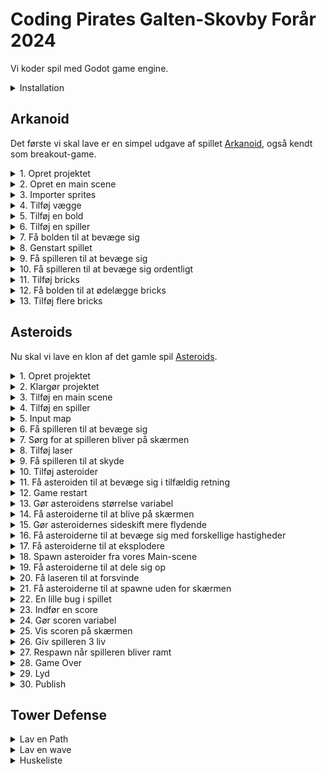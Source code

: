 # Coding Pirates Galten-Skovby Forår 2024

Vi koder spil med Godot game engine.

<details>
    <summary>Installation</summary>

1. Gå til [godot download](https://godotengine.org/download) og vælg `Godot Engine - .NET`

> :warning: **Vigtigt:** Det skal være .NET versionen, da vi skal bruge C#.

2. Gå til [.NET 8 download](https://dotnet.microsoft.com/en-us/download/dotnet/8.0) og vælg vælg den rigtige download under `sdk`. Underviserne hjælper jer med at finde den rigtige.

</details>

## Arkanoid

Det første vi skal lave er en simpel udgave af spillet [Arkanoid](https://en.wikipedia.org/wiki/Arkanoid), også kendt som breakout-game.

<details>
    <summary>1. Opret projektet</summary>

1. Åben Godot og vælg `+ New`. 
2. I `Project Name` skriver du `Arkanoid`.
3. Klik på `Browse` og vælg en mappe, hvor du vil gemme alle de spil vi skal lave og klik så `Select Current Folder`.
4. Klik på `Create Folder` og klik så på `Create & Edit`.
5. Klik på `Editor -> Editor Settings` i toppen af skærmen. Scroll ned i bunden af venstre side og klik på `Dotnet -> Editor` og under `External Editor` vælger du den editor du vil bruge til at skrive kode.
</details>

<details>
    <summary>2. Opret en main scene</summary>

Alt i Godot foregår i scener. En scene er en samling af objekter, som kan være alt fra en baggrund til en spiller. Vi skal bruge en scene, som vi kan bruge som vores hovedscene. Det er herfra vi starter spillet.

Skift først til `2D` mode i toppen af skærmen. Følg derefter disse trin:

1. Klik på `:heavy_plus_sign: Other Node` i venstre side.
2. Vælg den øverste mulighed, som bare hedder `Node` og klik Create.
3. Dobbeltklik på `Node` i venstre side og skriv `Main` i stedet.
4. Klik på `Project -> Project Settings` i toppen af skærmen og vælg `Window`.
5. Sæt `Viewport Width` til `2000` og `Viewport Height` til `1000` og klik `Close`.
6. Gem projektet ved at trykke `Ctrl + S` eller `Command + S`. Klik `Save` for at gemme vores `main.tscn`scene.

</details>

<details>
    <summary>3. Importer sprites</summary>

Vi skal bruge noget simpelt grafik til vores spil.

1. Åben mappen [sprites](Arkanoid/sprites) og download de fire `*.png`-filer derfra.
2. I Godot nederst til venstre højreklik på `res://` og vælg `New Folder`. Skriv `sprites` og tryk `Enter`.
3. Træk de downloaded filer ind i `sprites`-mappen i Godot.

</details>

<details>
    <summary>4. Tilføj vægge</summary>

For at vores bold skal kunne blive på skærmen, skal vi lave nogle vægge som den kan ramme.

1. Tilføj en ny scene (find selv ud af hvordan). Den skal være af typen `StaticBody2D`.
2. Til venstre omdøber du dine nye scene til `Wall`.
3. Under `Wall` tilføjer du nu en `Sprite2D` og en `CollisionShape2D`.
4. For din `Sprite2D` finder du `Texture` og trækker `wall.png` ind.
5. For din `CollisionShape2D` finder du `Shape` og vælger `RectangleShape2D`.
6. Nu tilpasser du størrelsen af din `CollisionShape2D` til at passe med din `Sprite2D`.
7. Vælg igen `Wall` til venstre og tryke `Ctrl + G` eller `Command + G`. Dette grupperer dine objekter og sørger for at du ikke kommer til at flytte din collision shape, men altid flytter hele scenen.
8. Skift nu tilbage til din `main`-scene og tilføj en `Wall`-scen. Få den til at fylde hele den ene side af din main scene. Forsøg selv at finde ud af hvordan.
9. Gentag processen og lav en væg i den anden side samt et tag i toppen af skærmen.

</details>

<details>
    <summary>5. Tilføj en bold</summary>

1. Tilføj en ny scene. Den skal være af typen `CharacterBody2D`. Giv den navnet `Ball`.
2. Tilføj en `Sprite2D` og en `CollisionShape2D` til din `Ball`.
3. For din `Sprite2D` finder du `Texture` og trækker `ball.png` ind.
4. For din `CollisionShape2D` finder du `Shape` og vælger `CircleShape2D`.
5. Nu tilpasser du størrelsen af din `CollisionShape2D` til at passe med din `Sprite2D`.
6. Gå tilbage til din `main`-scene og tilføj en `Ball`-scene. Placer den i midten a skærmen, lidt til venstre og giv den en passende størrelse.

</details>

<details>
    <summary>6. Tilføj en spiller</summary>

1. Tilføj en ny scene. Den skal være af typen `CharacterBody2D`. Giv den navnet `Player`.
2. Tilføj en `Sprite2D` og en `CollisionShape2D` til din `Player`.
3. For din `Sprite2D` finder du `Texture` og trækker `player.png` ind.
4. For din `CollisionShape2D` finder du `Shape` og vælger `RectangleShape2D`.
5. Nu tilpasser du størrelsen af din `CollisionShape2D` til at passe med din `Sprite2D`.
6. Gå tilbage til din `main`-scene og tilføj en `Player`-scene. Placer den i bunden af skærmen, cirka i midten og giv den en passende størrelse.

</details>

<details>
    <summary>7. Få bolden til at bevæge sig</summary>

1. Gå tilbage til din `Ball`-scene og klik på `Attach script`-knappen i venstre side a skærmen (den har et grønt kryds).
2. Sæt `Language` til `C#` og `Path` til `res://Ball.cs` (:grey_exclamation: sørg for at det er med stort B).
3. Udskift indholdet i `Ball.cs` med følgende:

```csharp
using Godot;
using System;

public partial class Ball : CharacterBody2D
{
	// Her saetter vi hastigheden fra spillets start. Proev jer frem med hvilken vaerdi I vil have.
	public const float Speed = 300.0f;

    public override void _Ready()
    {
		// Velocity betyder retning og hastighed. 500, 500 er en god start, men proev jer frem.
        Velocity = new Vector2(500, 500);
    }

	// Koden i _PhysicsProcess koerer i et evigt loop og kan fx bruges til at flytte vores scene
	public override void _PhysicsProcess(double delta)
	{
		// MoveAndCollide er en indbygget Godot-metode, som vi kan bruge til at flytte vores scene i en retning.
		// Samtidig fortaeller den os om vi er stoedt ind i noget
        KinematicCollision2D collision = MoveAndCollide(Velocity * (float)delta);
		if (collision != null) 
		{
			// Hvis vi er stoedt ind i noget finder vi her den vinkel vi er stoedt ind i det med og udregner derefter
			// vores nye Velocity (retning og hastighed) ved at bruge en anden indbygget Godot-metode, nemlig Bounce()
			Vector2 reflect = collision.GetRemainder().Bounce(collision.GetNormal());
			Velocity = Velocity.Bounce(collision.GetNormal());

			// Til sidst begynder vi at flytte vores scene i den nye retning
			MoveAndCollide(reflect);
		}
    }

	public void OnScreenExited()
	{
		GetTree().ReloadCurrentScene();
	}
}

```

4. Gå tilbage til Godot og Klik på `Play`-knappen i toppen af skaermen. Nu skulle bolden gerne bevaege sig rundt på skærmen.

</details>

<details>
    <summary>8. Genstart spillet</summary>

Vi vil gerne genstarte spillet, når bolden ryger ud af bunden af skærmen.

1. Vælg `Ball`-scenen og tilføj et nyt child object af typen `VisibleOnScreenNotifier2D`.
2. Vælg `VisibleOnScreenNotifier2D` og klik så på `Node`-tabben i højre side af skærmen.
3. Find `screen_exited`, højreklik på den og klik `Connect`.
4. Klik på `Pick`-knappen og vælg `OnScreenExited()` og klik `Connect`. Koden til det har vi allerede sat ind tidligere.
5. Start spillet igen. Nu skulle du gerne se at spillet genstarter, når bolden ryger ud af bunden af skærmen.

</details>

<details>
    <summary>9. Få spilleren til at bevæge sig</summary>

Vi flytter spilleren frem og tilbage ved at bruge piletasterne.

1. Vælg `Player`-scenen og klik på øverste objekt i venstre side, som hedder `Player`. Det skal gerne ligne dette billede:

![img.png](files/player-selected.png)

2. Klik på `Attach script`-knappen i venstre side af skærmen (den med det grønne kryds).
> :grey_exclamation: Kald scriptet `Player.cs` med stort P.
3. Gå til `Project -> Project Settings` i toppen af skærmen og vælg `Input Map`.
4. Tilføj to nye actions, en kaldet `MoveLeft` og en kaldet `MoveRight`. Se om du selv kan finde ud af hvordan. Når du har gjort det, skal det gerne se sådan her ud:

![img.png](files/input-actions.png)

5. Nu skal du få `MoveLeft` til at lytte på venstre piletast og `MoveRight` til at lytte på højre piletast. Klik på `MoveLeft` og klik på `+ Add Event`. Vælg `Key` og tryk på venstre piletast. Gør det samme for `MoveRight` og højre piletast. Du skal bruge `+`-knappen ud for hver funktion.

![img.png](files/input-actions-set.png)

6. Udskift indholdet i `Player.cs` med følgende:

```csharp
using Godot;
using System;

public partial class Player : CharacterBody2D
{
	// Acceleration betyder hvor hurtigt spilleren bevaeger sig
	public float Acceleration = 100;
	// Friction betyder hvor hurtigt spilleren stopper, naar man slipper tasten
	public float Friction = 100;

	public override void _PhysicsProcess(double delta)
	{
		if (Input.IsActionPressed("MoveLeft"))
		{
			Velocity = new Vector2(Velocity.X - Acceleration, Velocity.Y);
		}
		if (Input.IsActionPressed("MoveRight"))
		{
			Velocity = new Vector2(Velocity.X + Acceleration, Velocity.Y);
		}

		MoveAndSlide();
		Velocity = Velocity.MoveToward(Vector2.Zero, Friction);
	}
}
```
7. Start spillet og se at spilleren bevæger sig, når du trykker på piletasterne. Den bevæger sig bare ikke særlig optimalt.

</details>

<details>
    <summary>10. Få spilleren til at bevæge sig ordentligt</summary>

Spilleren kan bevæge sig nu, men det fungerer ikke særlig godt.

> **Opgave**: Åben `Player.cs` og se øverst i filen, hvor der er to variabler, som hedder `Acceleration` og `Friction`. Prøv at ændre på dem og start spillet igen. Hvad sker der? Find frem til to værdier, som du synes fungerer godt.

</details>

<details>
    <summary>11. Tilføj bricks</summary>

Bricks er de ting, som bolden skal ramme. Vi skal bruge en ny scene til dem.

1. Tilføj en ny scene. Den skal være af typen `StaticBody2D`. Giv den navnet `Brick`.
2. Tilføj en `Sprite2D` og en `CollisionShape2D` til din `Brick`.
3. For din `Sprite2D` finder du `Texture` og trækker `brick.png` ind.
4. For din `CollisionShape2D` finder du `Shape` og vælger `RectangleShape2D`. Sørg for at den passer med din `Sprite2D`.
5. Gå tilbage til din `main`-scene og tilføj en `Brick`-scene. Placer den et sted på skærmen og giv den en passende størrelse.
6. Start spillet og prøv at bolden rammer din brick.

</details>

<details>
    <summary>12. Få bolden til at ødelægge bricks</summary>

Bricks skal forsvinde når bolden rammer dem.

1. Gå tilbage til din `Ball`-scene og klik på `Attach script`-knappen i venstre side a skærmen (den har et grønt kryds).
2. Sæt `Language` til `C#` og `Path` til `res://Ball.cs` (:grey_exclamation: sørg for at det er med stort B).

Der skal kodes to ting for at få bolden til at ødelægge bricks:

1. Først skal vi lave en metode i vores `Brick.cs` script, som kan få den til at forsvinde fra skærmen.
2. Derefter skal vi kalde den metode fra vores `Ball.cs` script, når bolden rammer en brick.

Vi starter med at lave metoden i `Brick.cs`. Kopier følgende ind i `Brick.cs`:

```csharp
public void Hit() 
{
    QueueFree();
}
```

`QueueFree()` er en indbygget Godot-metode, som sørger for at fjerne objektet fra skærmen.

Vi har nu en metode kaldet `Hit()` som vi kan kalde fra vores `Ball.cs` script. Vi skal bare finde ud af hvornår bolden har ramt en brick.

Skift over til `Ball.cs` og find linjen, hvor der står `Velocity = Velocity.Bounce(collision.GetNormal());` 

Efter den linje skal du tilføje følgende:

```csharp
if (collision.GetCollider() is Brick brick)
{
    // her har du en variabel der hedder brick. Proev om du kan bruge den til at faa vores brick til at forsvinde
}
```

Nu skal du finde ud af hvordan du retter den kode til, så en brick forsvinder, når bolden rammer den.

</details>

<details>
    <summary>13. Tilføj flere bricks</summary>

Tilføj en masse bricks til din `main`-scene og start spillet. Se om du kan rydde skærmen for bricks.

</details>

## Asteroids

Nu skal vi lave en klon af det gamle spil [Asteroids](https://en.wikipedia.org/wiki/Asteroids_(video_game)).

<details>
    <summary>1. Opret projektet</summary>

1. Åben Godot og vælg `+ New`.
2. I `Project Name` skriver du `Asteroids`.
3. Klik på `Browse` og vælg den samme mappe som du valgte til Arkanoid og klik så `Select Current Folder`.
4. Klik på `Create Folder` og klik så på `Create & Edit`.

</details>

<details>
    <summary>2. Klargør projektet</summary>

1. Opret mapper. Nederst til venstre i Godot laver du denne struktur under `res://`:
```
res://
  - assets
    - sprites
    - audio
    - font
  - scenes
  - scripts
```
2. Download `*.png`-filer fra [sprites](Asteriods/assets/sprites) og `*.wav`-filer fra [audio](Asteriods/assets/audio) og læg dem i de rigtige mapper.

</details>

<details>
    <summary>3. Tilføj en main scene</summary>

1. Tilføj en ny scene. Den skal være af typen `Node`. Giv den navnet `Main`.
2. Tryk `Ctrl` + `S` eller `Command` + `S` for at gemme din scene. Sørg for at gemme den i `scenes`-mappen og kald den `main.tscn`.
3. Gå til `Project -> Project Settings` i toppen af skærmen og vælg `Environment` og sæt `Default Clear Color` til helt sort.
4. Start spillet og se hvor meget det fylder på din skærm. Gå til `Project -> Project Settings` igen og vælg `Window`. Prøv om du kan finde en `Viewport Width` og `Viewport Height` der passer godt til din skærm.

</details>

<details>
    <summary>4. Tilføj en spiller</summary>

Spilleren er vores rumskib, som vi kan styre rundt på skærmen. Vi har allerede lavet en spiller før, så prøv om du selv kan finde ud af at lave den. Åben `spoilers` hvis du skal have hjælp.

Lidt hjælp:

- `Player` skal være af typen `CharacterBody2D`.
- Husk at tilføje en `Sprite2D` og en `CollisionShape2D`.
- Husk at gemme din scene i `scenes`-mappen og kalde den `player.tscn`.
- Tilføj en `Player`-scene til din `Main`-scene og se om du kan finde ud af at ændre størrelsen så den passer til din skærm.

<details>
    <summary>spoilers</summary>

1. Tilføj en ny scene. Den skal være af typen `CharacterBody2D`. Giv den navnet `Player`.
2. Tilføj en `Sprite2D` og en `CollisionShape2D` til din `Player`.
3. For din `Sprite2D` finder du `Texture` og trækker `player.png` ind.
4. For din `CollisionShape2D` finder du `Shape` og vælger `CircleShape2D`.
5. Nu tilpasser du størrelsen af din `CollisionShape2D` til at passe med din `Sprite2D`.
6. Gå tilbage til din `main`-scene og tilføj en `Player`-scene. Placer den cirka i midten af skærmen.
7. Start spillet og se hvordan størrelsen på din spiller passer til skærmen.
8. Vælg igen din `Player`-scene og sørg for at vælge `Player`-objektet i venstre side af skærmen.
9. Vælg nu `Transform` i højre side af skærmen og sæt `Scale` til fx `0.5` i både `X` og `Y`.
10. Start spillet igen og se om din spiller nu passer bedre til skærmen.
11. Gentag trin 8-10 indtil du synes din spiller passer godt til skærmen.

</details>

</details>

<details>
    <summary>5. Input map</summary>

Næste trin er at mappe vores input. Det betyder at vi skal fortælle Godot, hvilke taster vi vil bruge til at styre vores spiller.

Hvis du kan huske det fra Arkanoid, så skal vi bruge `Project -> Project Settings` og vælge `Input Map` (øverst). Vi skal bruge følgende actions:

- `TurnLeft` --> `left arrow` eller `a`
- `TurnRight` --> `right arrow` eller `d`
- `Forward` --> `up arrow` eller `w`
- `Fire` --> `space`

<details>
    <summary>spoilers</summary>

1. Gå til `Project -> Project Settings` og vælg `Input Map` (øverst).
2. Tilføj en ny action ved at skrive `TurnLeft` i `Add New Action`-feltet og klikke på `Add`.
3. Klik på `+` ved siden af `TurnLeft`, tryk på venstre piletast og klik på `OK`.
4. Klik igen på `+` ved siden af `TurnLeft`, tryk på `a` og klik på `OK`.
5. Gentag trin 2-4 for `TurnRight`, `Forward` og `Fire`.

</details>

</details>

<details>
    <summary>6. Få spilleren til at bevæge sig</summary>

1. Vælg `Player`-scenen og klik på `Player`-objektet i venstre side af skærmen.
2. Klik på `Attach script`-knappen i venstre side a skærmen (den har et grønt kryds).
3. Sæt `Language` til `C#` og `Path` til `res://scripts/Player.cs` (:grey_exclamation: sørg for at det er med stort P).
4. Udskift indholdet i `Player.cs` med følgende:

```csharp
using Godot;
using System;

public partial class Player : CharacterBody2D
{
	[Export]
	public float MaxSpeed = 50.0f;
	
	[Export]
	public float Acceleration = 200.0f;

	[Export]
	public float RotationSpeed = 150.0f;

	public override void _PhysicsProcess(double delta)
	{
		int direction = Input.IsActionPressed("Forward") ? -1 : 0;
		Vector2 inputVector = new Vector2(0, direction);

		Velocity += inputVector.Rotated(Rotation) * Acceleration;
		Velocity = Velocity.LimitLength(MaxSpeed);

		if (direction == 0)
		{
			Velocity = Velocity.MoveToward(Vector2.Zero, 3);
		}

		if (Input.IsActionPressed("TurnLeft"))
		{
			Rotate(-(RotationSpeed * (float)delta));
		}
		if (Input.IsActionPressed("TurnRight"))
		{
			Rotate(RotationSpeed * (float)delta);
		}

		MoveAndSlide();
	}
}

```

5. Start spillet og se, at du kan styre din spiller rundt på skærmen. Den bevæger sig ikke særlig flot.
6. Juster værdierne `MaxSpeed`, `Acceleration` og `RotationSpeed` indtil du synes din spiller bevæger sig godt.

</details>

<details>
    <summary>7. Sørg for at spilleren bliver på skærmen</summary>

Hvis spilleren flyver ud af skærmen, skal den komme ind fra den anden side.

Prøv om du selv kan løse denne opgave. Her er lidt hjælp:

- Husk at vi har et koordinatsystem for spillet. Øverst til venstre er `0,0`.
- Der er en standard-metode vi kan bruge som hedder `GetViewportRect()`. Brug den sådan her: `Vector2 screenSize = GetViewportRect().Size;`.
- `screenSize` har en `X` og en `Y` værdi. `X` er bredden af skærmen og `Y` er højden af skærmen.
- Vi har også en standard-property, som hedder `GlobalPosition`. Den fortæller os hvor vores spiller er på skærmen. Den har også en `X` og en `Y` værdi.
- Vi kan fx ændre spillerens position ved at skrive `GlobalPosition = new Vector2(100, 100);`.

<details>
    <summary>Spoiler 1</summary>

Sæt koden her ind i din `Player.cs` fil. Koden skal være lige inden `MoveAndSlide()`. Se om du selv kan gøre den færdig.

```csharp
Vector2 screenSize = GetViewportRect().Size;
if (GlobalPosition.Y < 0)
{
}
if (GlobalPosition.Y > screenSize.Y)
{
}
if (GlobalPosition.X < 0)
{
}
if (GlobalPosition.X > screenSize.X)
{
}
```

</details>

<details>
    <summary>Spoiler 2</summary>

Sæt koden her ind i din `Player.cs` fil. Koden skal være lige inden `MoveAndSlide()`. Se om du selv kan gøre den færdig.

```csharp
Vector2 screenSize = GetViewportRect().Size;
if (GlobalPosition.Y < 0)
{
    GlobalPosition = new Vector2();
}
if (GlobalPosition.Y > screenSize.Y)
{
    GlobalPosition = new Vector2();
}
if (GlobalPosition.X < 0)
{
    GlobalPosition = new Vector2();
}
if (GlobalPosition.X > screenSize.X)
{
    GlobalPosition = new Vector2();
}
```

</details>

<details>
    <summary>Spoiler 3</summary>

Koden som sørger for at spilleren kommer ind fra den anden side af skærmen ser sådan ud. Koden skal være lige inden `MoveAndSlide()`.

```csharp
Vector2 screenSize = GetViewportRect().Size;
if (GlobalPosition.Y < 0)
{
    GlobalPosition = new Vector2(GlobalPosition.X, screenSize.Y);
}
if (GlobalPosition.Y > screenSize.Y)
{
    GlobalPosition = new Vector2(GlobalPosition.X, 0);
}
if (GlobalPosition.X < 0)
{
    GlobalPosition = new Vector2(screenSize.X, GlobalPosition.Y);
}
if (GlobalPosition.X > screenSize.X)
{
    GlobalPosition = new Vector2(0, GlobalPosition.Y);
}
```

</details>

</details>

<details>
    <summary>8. Tilføj laser</summary>

Næste step er at få vores rumskib til at skyde med laser. Vi starter med at tilføje laseren og få den til at bevæge sig.

1. Tilføj en ny scene. Den skal være af typen `Area2D`. Giv den navnet `Laser`.
2. Tilføj en `CollisionShape2D` og en `Sprite2D` til din `Laser`.
3. For din `Sprite2D` finder du `Texture` og trækker `laserBlue01.png` ind fra din `sprites` mappe.
4. Nu skal du placere din laser i toppen af din scene. Det vil sige at bunden af din sprite skal røre ved midten af din skærm. Det skal se sådan her ud:

![laser-position.png](files/laser-position.png)

5. For din `CollisionShape2D` finder du `Shape` og vælger `CapsuleShape2D`. Sørg for at den passer med din `Sprite2D`.
6. Tilføj et script til din `Laser` og kald det `Laser.cs`. Sæt `Language` til `C#` og `Path` til `res://scripts/Laser.cs` (:grey_exclamation: sørg for at det er med stort L).
7. Udskift indholdet i `Laser.cs` med følgende:

```csharp
using Godot;

public partial class Laser : Area2D
{
    public Vector2 Movement = new Vector2(0, -1);
    public float Speed = 750;

    public override void _PhysicsProcess(double delta)
    {
        float x = GlobalPosition.X + Movement.Rotated(Rotation).X * Speed * (float)delta;
        float y = GlobalPosition.Y + Movement.Rotated(Rotation).Y * Speed * (float)delta;
        GlobalPosition = new Vector2(x, y);
    }

    public void OnScreenExited()
    {
        QueueFree();
    }
}

```

8. Tilføj en `Laser`-scene til din `Main`-scene. Start spillet og se laseren bevæge sig opad på skærmen. 
> For at spare på ressourcerne, så skal vi sørge for at laseren forsvinder, når den ryger ud af skærmen.
9. Tilføj en `VisibleOnScreenNotifier2D` til din `Laser`-scene. Gå til `Node`-tabben i højre side og dobbeltklik på `screen_exited`. Klik på `Pick`-knappen og vælg `OnScreenExited()` og klik `OK`. Klik så på `Connect`.

</details>

<details>
    <summary>9. Få spilleren til at skyde</summary>

Nu skal vi have laseren til at komme fra spilleren, når vi trykker på `space`. Det er lidt kompliceret, så sørg for at følge alle trinene så præcist som muligt.

At få spilleren til at affyre laseren, består af tre dele:

- Vi skal lave en munding, på engelsk kaldet en `muzzle`, som er der hvor laseren kommer fra.
- Vi skal skrive kode til vores `Player` som sørger for at laseren kommer fra mundingen når vi trykker på `space`.
- Vi skal lave noget kode til vores `Main`-scene, som sørger for at laseren bliver tilføjet til scenen.

#### Munding

1. Gå til din `Player`-scene og tilføj en `Node2D` til din `Player`. Kald den `Muzzle`.
2. Zoom ind på din `Player` og placer `Muzzle` i toppen af din `Player`. Det skal se sådan her ud (mundningen er det lille røde punkt):

![muzzle-position.png](files/muzzle-position.png)

#### Kode til `Player`

1. Gå til dit `Player`-script og tilføj følgende kode lige ovenover `public override void _PhysicsProcess(double delta)`:

```csharp
[Export]
public PackedScene SceneLoader { get; set; }

public Node2D Muzzle = new Node2D();

[Signal]
public delegate void LaserFiredEventHandler(Laser laser);

public override void _Ready()
{
    Muzzle = GetNode<Node2D>("Muzzle");
}

public override void _Process(double delta)
{
    if (Input.IsActionJustPressed("Fire"))
    {
        ShootLaser();
    }
}
```

2. Tilføj følgende metode til dit `Player`-script, i bunden, lige ovenover det sidste `}`:

```csharp
public void ShootLaser()
{
    Laser laser = SceneLoader.Instantiate<Laser>();
    laser.GlobalPosition = Muzzle.GlobalPosition;
    laser.Rotation = Rotation;
    EmitSignal(SignalName.LaserFired, laser);
}
```

3. Gå tilbage til din `Player`-scene og klik på `Player`-objektet i venstre side af skærmen. I højre side af skærmen i tabben `Inspector` finder du `Scene Loader`. Klik på pilen ud for, klik på `Quick Load` og vælg din `laser.tscn`.

Den vigtigste del af koden er `EmitSignal(SignalName.LaserFired, laser);`. Det er den kode, som sørger for at vi kan tilføje laseren til vores `Main`-scene senere. Signaler er en vigtig del af Godot og er en måde som vi kan sende beskeder mellem scener på.

#### Kode til `Main`

1. Gå til din `Main`-scene og tilføj en `Node` til din `Main`. Kald den `Lasers`. Det er her vi skal tilføje vores lasere. Det hjælper til holde vores scene ren og overskuelig.
2. Tilføj nu et script til din `Main`-scene og kald det `Main.cs`. Sæt `Language` til `C#` og `Path` til `res://scripts/Main.cs` (:grey_exclamation: sørg for at det er med stort M).
3. Udskift indholdet i `Main.cs` med følgende:

```csharp
using Godot;

public partial class Main : Node
{
    Node Lasers = new Node();
    Player Player = new Player();
    
    public override void _Ready()
    {
        Lasers = GetNode<Node>("Lasers");
    
        Player = GetNode<Player>("Player");
        Player.LaserFired += OnLaserFired;
    }
    
    public void OnLaserFired(Laser laser)
    {
        Lasers.AddChild(laser);
    }
}

```

4. Start spillet og se om du kan skyde med laseren.

Læg mærke til linjen `Player.LaserFired += OnLaserFired;`. Det er her vi frotæller, at vores `Main`-scene skal lytte på `LaserFired`-signalet fra vores `Player`-scene. Og vi fortæller Godot, at når det signal bliver sendt, så skal den kalde `OnLaserFired`-metoden.

</details>

<details>
    <summary>10. Tilføj asteroider</summary>

Næste step er at tilføje asteroider til vores spil, så vores spiller har noget at skyde efter.

1. Tilføj en ny scene. Den skal være af typen `Area2D`. Giv den navnet `Asteroid`.
2. Tilføj en `CollisionShape2D` og en `Sprite2D` til din `Asteroid`.
3. I `Sprite2D` skal vi bruge den sprite der hedder `meteorGrey_big4.png`.
4. For vores `CollisionShape2D` skal vi bruge en `CircleShape2D`. Sørg for at den passer så godt som muligt med din `Sprite2D`.
5. Tilføj et script til din `Asteroid` og kald det `Asteroid.cs`. Sæt `Language` til `C#` og `Path` til `res://scripts/Asteroid.cs` (:grey_exclamation: sørg for at det er med stort A).
6. Udskift indholdet i `Asteroid.cs` med følgende:

```csharp
using Godot;

public partial class Asteroid : Area2D
{
    public Vector2 Movement = new Vector2(0, -1);
    public float Speed = 60;

    public override void _PhysicsProcess(double delta)
    {
        float x = GlobalPosition.X + Movement.Rotated(Rotation).X * Speed * (float)delta;
        float y = GlobalPosition.Y + Movement.Rotated(Rotation).Y * Speed * (float)delta;
        GlobalPosition = new Vector2(x, y);
    }
}

```

7. Tilføj en `Asteroid`-scene til din `Main`-scene. Start spillet og se asteroiden bevæge sig opad på skærmen.
</details>

<details>
    <summary>11. Få asteroiden til at bevæge sig i tilfældig retning</summary>

Lige nu kan vores asteroide kun bevæge sig opad, fordi vi sætter retningen ved at skrive `public Vector2 Movement = new Vector2(0, -1);`. Vi vil gerne have at asteroiden bevæger sig i en tilfældig retning.

Det eneste vi skal gøre er at give vores asteroide en tilfældig `RotationDegrees`, når den bliver tilføjet til vores scene, fordi vores kode allerede tager højde for rotation. Prøv at kigge på koden og se om du kan spotte, hvor vi bruger rotationen.

I `Asteroid.cs` skal du tilføje følgende kode:

```csharp
public override void _Ready()
{
    RotationDegrees = (float)GD.RandRange(0d, 360d);
}
```

Det skal sættes ind lige over `public override void _PhysicsProcess(double delta)`.

</details>

<details>
    <summary>12. Game restart</summary>

Inden vi går videre med vores asteroider, vil vi lave en nem måde at genstarte spillet på. Særligt mens vi udvikler, vil det være rart at kunne.

1. Gå til `Project -> Project Settings` og vælg `Input Map`.
2. Tilføj en ny action "Restart" og sæt den til `r`.
4. Gå til dit `Main.cs`-script og tilføj følgende kode (det skal stå lige over `public void OnLaserFired(Laser laser)`):

```csharp
public override void _Process(double delta)
{
    if (Input.IsActionJustPressed("Restart"))
    {
        GetTree().ReloadCurrentScene();
    }
}
```

5. Start spillet og prøv at trykke på `r`. Spillet skulle gerne genstarte og den asteroide vi tilføjede i sidste step skal skifte retning.

</details>

<details>
    <summary>13. Gør asteroidens størrelse variabel</summary>

> Dette trin er svært. Sørg for at følge guiden nøje.

Vi vil gerne genbruge vores `Asteroid`-scene, så vi kan lave asteroider i forskellige størrelser. Når vi senere skal til at dele asteroider op i mindre asteroider, så vil det være en fordel kun at have én `Asteroid`-scene.

For at gøre størrelsen variabel skal vi gøre 3 ting:

- Vi skal tilføje en `Size`-indstilling til vores `Asteroid`-scene.
- Vi skal skifte vores `Sprite2D`-billede, så det passer til størrelsen.
- Vi skal sørge for at vores `CollisionShape2D` passer til størrelsen.

<details>
    <summary>1. Tilføj en `Size`-indstilling</summary>

1. Gå til dit `Asteroid`-script og tilføj følgende kode:

```csharp
public enum AsteroidSize
{
    Small,
    Medium,
    Large
}
```

Det skal stå helt i bunden af filen.

2. Gå til dit `Asteroid`-script og tilføj følgende kode:

```csharp
[Export]
public AsteroidSize Size = AsteroidSize.Large;
```

Se om du selv kan finde ud af hvor det skal stå. For at teste om du har sat koden det rigtige sted, går du tilbage til Godot og klikker på `Build Project` (den lille hammer ved siden af `Play`-knappen). Hvis du har sat koden det rigtige sted, så skulle du gerne kunne se `Size`-indstillingen i `Inspector`-vinduet, når du har valgt din `Asteroid`-scene. Det skal se sådan her ud:

![size-property.png](files/size-property.png)

Prøv dig frem indtil koden står det rigtige sted.

</details>

<details>
    <summary>2. Skift `Sprite2D`-billede</summary>

Nu skal vi udskiftet vores `Sprite2D`-billede, så det passer til størrelsen.

1. Åben dit `Asteroid.cs`-script og tilføj følgende kode lige under `public float Speed = 60;`:

```csharp
public Sprite2D Sprite;
```

Det gør at vi kan ændre vores `Sprite2D`-billede fra vores script.

2. I `Asteroid`-scriptet skal du tilføje følgende kode lige under `RotationDegrees = (float)GD.RandRange(0d, 360d);`:

```csharp
Sprite = GetNode<Sprite2D>("Sprite2D");

switch (Size)
{
    case AsteroidSize.Large:
        Sprite.Texture = GD.Load<Texture2D>("res://assets/sprites/HVAD_SKAL_DER_MON_STÅ_HER");
        break;
    case AsteroidSize.Medium:
        Sprite.Texture = GD.Load<Texture2D>("res://assets/sprites/HVAD_SKAL_DER_MON_STÅ_HER");
        break;
    case AsteroidSize.Small:
        Sprite.Texture = GD.Load<Texture2D>("res://assets/sprites/HVAD_SKAL_DER_MON_STÅ_HER");
        break;
}
```

Se om du kan finde ud af hvad der skal stå i stedet for `HVAD_SKAL_DER_MON_STÅ_HER`.

3. For at teste om koden virker, går du tilbage til Godot og ændrer `Size`-indstillingen for din `Asteroid`-scene. Når du starter spillet skal du nu kunne se at asteroiden skifter størrelse. Sørg for at teste alle størrelser.
4. Hvordan er størrelsen på din asteroide i forhold til størrelsen på dit rumskib? Hvis det er for svært at ramme, så prøv at ændre størrelsen på din asteroide ved at finde `Transform`-området i højre side af skærmen og ændre på `Scale`. Prøv dig frem til du finder en god værdi for `Scale`.

</details>

<details>
    <summary>3. Sørg for at `CollisionShape2D` passer til størrelsen</summary>

Lad os starte med at se hvad problemet er.

1. Gå til Godot og tryk på `Debug` fra menuen i toppen af skærmen. Vælg `Visible Collision Shapes`.
2. Start spillet og se hvordan `CollisionShape2D`-boksen ikke passer til størrelsen på din asteroide, når du vælger `Medium` og `Small`.

For at løse problemet skal vi have lavet tre forskellige `CollisionShape2D`-bokse, som passer til størrelserne på vores asteroider.

1. Gå til Godot og find `File System`-vinduet i bunden af skærmen til venstre. Højreklik på `Res://` og tilføj en ny mappe. Kald den `resources`.
2. Gå til din `Asteroid`-scene og vælg `CollisionShape2D` i venstre side. Find dernæst `Shape` under `Inspector`-vinduet. Klik på pilen ved `CircleShape2D` og vælg `Save As`.
3. I vinduet skal `Path` øverst sættes til `res://resources`. `File` skal sættes til `cshape_asteroid_large.tres`. Klik på `Save`.
4. Vælg nu `Sprite2D` for din `Asteroid`-scene og træk `meteorGrey_med2.png` ind i `Texture`-feltet.
5. Vælg nu `CollisionShape2D` for din `Asteroid`-scene og tilpas hitboxen, så den passer til asteroiden.
6. Klik igen på pilen ved `CircleShape2D` og vælg `Save As`. Kald den `cshape_asteroid_medium.tres`.
7. Gør nu det samme for `Small`-størrelsen. Kald den `cshape_asteroid_small.tres`.

Nu skal vi have lavet koden, så den bruger de rigtige `CollisionShape2D`-bokse alt efter hvilken sørrelse vores asteroide har.

1. Gå til dit `Asteroid.cs`-script og tilføj følgende kode lige under `public Sprite2D Sprite;`:

```csharp
public CollisionShape2D Shape;
```

2. Gå til dit `Asteroid.cs`-script og tilføj følgende kode lige under `Sprite = GetNode<Sprite2D>("Sprite2D");`:

```csharp
Shape = GetNode<CollisionShape2D>("CollisionShape2D");
```

3. Stadig i dit `Asteroid.cs`-script, skal du nu bruge følgende kode:

```csharp
Shape.Shape = GD.Load<Shape2D>("res://resources/cshape_asteroid_large.tres");
```

> Hint: Koden skal bruges tre forskellige steder og skal ændres lidt hvert sted det skal stå.

4. Start spillet og se om `CollisionShape2D`-boksen passer til størrelsen på din asteroide, når du vælger `Small`, `Medium` og `Large`.

</details>

</details>

<details>
    <summary>14. Få asteroiderne til at blive på skærmen</summary>

Asteroiderne skal blive på skærmen på samme måde som vores spiller. Det vil sige, at hvis de ryger ud af skærmen, så skal de komme ind fra den anden side.

Prøv om du selv kan løse denne opgave. Her er lidt hjælp:

- Du har noget kode i dit `Player.cs`-script, som sørger for at spilleren bliver på skærmen. Kan du bruge noget af den kode?
- Koden du skal skrive skal være i dit `Asteroid.cs`-script.
- Koden skal være i den metode, der hedder `_PhysicsProcess`.
- For at teste om din løsning virker, kan du sætte nogle flere asteroider ind i din `Main`-scene og starte spillet.

<details>
    <summary>Spoiler 1</summary>

Du skal bruge præcis den samme kode, som vi brugte til vores spiller.

</details>

<details>
    <summary>Spoiler 2</summary>

```csharp
Vector2 screenSize = GetViewportRect().Size;
if (GlobalPosition.Y < 0)
{
    GlobalPosition = new Vector2(GlobalPosition.X, screenSize.Y);
}
if (GlobalPosition.Y > screenSize.Y)
{
    GlobalPosition = new Vector2(GlobalPosition.X, 0);
}
if (GlobalPosition.X < 0)
{
    GlobalPosition = new Vector2(screenSize.X, GlobalPosition.Y);
}
if (GlobalPosition.X > screenSize.X)
{
    GlobalPosition = new Vector2(0, GlobalPosition.Y);
}
```

</details>

</details>

<details>
    <summary>15. Gør asteroidernes sideskift mere flydende</summary>

Det ser lidt mærkeligt ud, når asteroiderne skifter side. Det er fordi de skifter side med det samme, at midten af asteroiden er ude af skærmen. Vi vil gerne ændre det, så det sker når hele asteroiden er ude af skærmen.

Prøv om du selv kan løse denne opgave. Her er lidt hjælp:

- Koden skal stadig skrives i `Asteroide.cs`-scriptet.
- Start med koden her og se om du kan gøre den færdig (noget af den kode har du i forvejen, så det skal overskrives):

```csharp
float diameter = ((CircleShape2D)Shape.Shape).Radius * 2;
Vector2 screenSize = GetViewportRect().Size;
if ((GlobalPosition.Y + diameter) < 0)
{
    GlobalPosition = new Vector2(GlobalPosition.X, screenSize.Y + diameter);
}
```

<details>
    <summary>Spoiler 1</summary>

Med koden her har vi en mere flydende overgang mellem top og bund. Kan du selv gøre højre og venstre side færdig?

```csharp
float diameter = ((CircleShape2D)Shape.Shape).Radius * 2;
Vector2 screenSize = GetViewportRect().Size;
if ((GlobalPosition.Y + diameter) < 0)
{
    GlobalPosition = new Vector2(GlobalPosition.X, screenSize.Y + diameter);
}
if ((GlobalPosition.Y - diameter) > screenSize.Y)
{
    GlobalPosition = new Vector2(GlobalPosition.X, 0 - diameter);
}
```

</details>

<details>
    <summary>Spoiler 2</summary>

Hele koden skal se sådan her ud:

```csharp
float diameter = ((CircleShape2D)Shape.Shape).Radius * 2;
Vector2 screenSize = GetViewportRect().Size;
if ((GlobalPosition.Y + diameter) < 0)
{
    GlobalPosition = new Vector2(GlobalPosition.X, screenSize.Y + diameter);
}
if ((GlobalPosition.Y - diameter) > screenSize.Y)
{
    GlobalPosition = new Vector2(GlobalPosition.X, 0 - diameter);
}
if (GlobalPosition.X + diameter < 0)
{
    GlobalPosition = new Vector2(screenSize.X + diameter, GlobalPosition.Y);
}
if (GlobalPosition.X - diameter > screenSize.X)
{
    GlobalPosition = new Vector2(0 - diameter, GlobalPosition.Y);
}
```

</details>

</details>

<details>
    <summary>16. Få asteroiderne til at bevæge sig med forskellige hastigheder</summary>

For ikke at gøre spillet for forudsigeligt, vil vi gerne have at asteroiderne bevæger sig med forskellige hastigheder.

De skal bevæge sige med følgende hastigheder:

- `LARGE` --> mellem `50` og `100`
- `MEDIUM` --> mellem `100` og `150`
- `SMALL` --> mellem `100` og `200`

Koden til at få `LARGE` til at bevæge sig med en tilfældig hastighed mellem `50` og `100` ser sådan ud:

```csharp
Speed = GD.RandRange(50, 100);
```

Kan du selv finde ud af hvor det skal sættes ind? Og prøv selv at gøre det færdigt for `MEDIUM` og `SMALL`.

<details>
    <summary>Spoiler 1</summary>

Koden for `LARGE` sættes ind her:

```csharp
case AsteroidSize.Large:
    Speed = GD.RandRange(50, 100);
    Sprite.Texture = GD.Load<Texture2D>("res://assets/sprites/meteorGrey_big4.png");
    Shape.Shape = GD.Load<Shape2D>("res://resources/cshape_asteroid_large.tres");
    break;
```

</details>

<details>
    <summary>Spoiler 2</summary>

Hele koden skal se sådan her ud:

```csharp
switch (Size)
{
    case AsteroidSize.Large:
        Speed = GD.RandRange(50, 100);
        Sprite.Texture = GD.Load<Texture2D>("res://assets/sprites/meteorGrey_big4.png");
        Shape.Shape = GD.Load<Shape2D>("res://resources/cshape_asteroid_large.tres");
        break;
    case AsteroidSize.Medium:
        Speed = GD.RandRange(100, 150);
        Sprite.Texture = GD.Load<Texture2D>("res://assets/sprites/meteorGrey_med2.png");
        Shape.Shape = GD.Load<Shape2D>("res://resources/cshape_asteroid_medium.tres");
        break;
    case AsteroidSize.Small:
        Speed = GD.RandRange(100, 200);
        Sprite.Texture = GD.Load<Texture2D>("res://assets/sprites/meteorGrey_tiny1.png");
        Shape.Shape = GD.Load<Shape2D>("res://resources/cshape_asteroid_small.tres");
        break;
}
```

</details>

</details>

<details>
    <summary>17. Få asteroiderne til at eksplodere</summary>

Når vi rammer en asteroide med vores laser, så skal den eksplodere.

Start med at tilføje koden her. Det skal stå efter `_PhysicsProcess`-_metoden_:

```csharp
public void OnAreaEntered(Area2D area)
{
    
}
```

Tilbage i Godot, skal du finde din `Asteroid`-scene og 

1. Vælg `Asteroid`-objektet i
2. Klik på `Node`-tabben i højre side
3. Dobbeltklik på `area_entered`
4. Klik på `Pick`. Vælg `OnAreaEntered` og klik `OK` og så `Connect`

> Hvis du ikke kan finde `OnAreaEntered`, så prøv at klikke på `Build Project`-knappen, som er ikonet formet som en hammer ved siden af `Play`-knappen.

For at få asteroiden til at eksplodere, skal vi skrive noget kode i vores `Asteroid.cs`-script. Prøv om du selv kan løse denne opgave. Her er lidt hjælp:

- Koden skal skrives i `OnAreaEntered`-metoden.
- Vi har tidligere skrevet noget kode, der fik vores laser til at forsvinde, det kan vi bruge igen. 
- Vi skal kun fjerne asteroiden, hvis det er en laser, der rammer den.

<details>
    <summary>Spoiler</summary>

Koden skal se sådan her ud:

```csharp
public void OnAreaEntered(Area2D area)
{
    if (area is Laser laser)
    {
        QueueFree();
    }
}
```

</details>

</details>

<details>
    <summary>18. Spawn asteroider fra vores Main-scene</summary>

> Dette step er lidt kompliceret, fordi der er mange trin. Sørg for at følge guiden nøje.

For at kunne kontrollere vores asteroider, vil vi spawne dem fra vores `Main`-scene.

1. Gå til din `Main`-scene og tilføj en `Node`, kald den `Asteroids`.
2. Tilføj et nyt objekt under din `Main`-scene af typen `Timer`. Kald den `AsteroidTimer`.
3. Sæt `Wait Time` til `3` og `Autostart` til `On`.
4. Åben dit `Main.cs`-script og tilføj følgende kode:

```csharp
public void OnAsteroidTimerExpired()
{
    GD.Print("Spawn asteroid");
}
```

5. Gå tilbage til din `Main`-scene og klik på `AsteroidTimer`-objektet i venstre side.
6. Klik på `Node`-tabben i højre side og dobbeltklik på `timeout`.
7. Klik på `Pick` og vælg `OnAsteroidTimerExpired` og klik `OK` og så `Connect`.
8. Start spillet og se om der bliver printet `Spawn asteroid` i `Output` hvert 3. sekund.

Som det er nu, vil den første asteroide spawne efter 3 sekunder. For at vi har en asteroide ved spillets start, vil vi kalde vores `OnAsteroidTimerExpired`-metode med det samme. Koden vi skal bruge ser sådan ud:

```csharp
OnAsteroidTimerExpired();
```

Prøv om du selv kan finde ud af hvor koden skal sættes ind.

<details>
    <summary>Spoiler</summary>

Koden skal sættes ind i `_Ready`-metoden lige efter `Player.LaserFired += OnLaserFired;`

</details>

Det næste vi skal gøre er at tilføje asteroider til vores `Asteroids`-node, når vores `AsteroidTimer`-timer udløber.

1. Gå til dit `Main.cs`-script og tilføj følgende kode til `OnAsteroidTimerExpired`-metoden:

```csharp
Vector2 screenSize = GetTree().Root.Size;
float x = (float)GD.RandRange(0, screenSize.X);
float y = (float)GD.RandRange(0, screenSize.Y);
SpawnAsteroid(new Vector2(x, y), AsteroidSize.Large);
```

2. Koden ovenfor virker ikke endnu, fordi vi mangler en metode, der hedder `SpawnAsteroid`. Koden til den er nedenfor, indsæt den efter `OnAsteroidTimerExpired`-metoden:

```csharp
public void SpawnAsteroid(Vector2 position, AsteroidSize size)
{
    
}
```

3. Indsæt følgende kode i `Main.cs`-scriptet, det skal stå lige efter `Player Player = new Player();`

```csharp
Node Asteroids = new Node();

[Export]
PackedScene AsteroidScene { get; set; }
```

4. Gå tilbage til din `Main`-scene i Godot og klik på `Main`-objektet i venstre side. I højre side af skærmen i tabben `Inspector` finder du `Asteroid Scene`. Klik på pilen ud for, klik på `Quick Load` og vælg `asteroid.tscn`.
5. I `_Ready()`-metoden i dit `Main.cs`-script, skal du tilføje følgende kode lige efter `Lasers = GetNode<Node>("Lasers");`:

```csharp
Asteroids = GetNode<Node>("Asteroids");
```

6. Nu mangler vi bare at skrive koden, som står for at spawne vores asteroider. Koden skal skrives i `SpawnAsteroid`-metoden i `Main.cs`-scriptet. Prøv om du selv kan finde ud af det. Her er et par hints:

- Tag et kig i `Player.cs`-scriptet. Der er noget kode, der viser hvordan man `instantierer` en ny scene.
- Kig i `Main.cs`-scriptet i metoden `OnLaserFired`, hvor vi tilføjer en laser til vores `Lasers`-node.

<details>
    <summary>Spoiler</summary>

Koden ser sådan her ud:

```csharp
public void SpawnAsteroid(Vector2 position, AsteroidSize size)
{
    Asteroid asteroid = AsteroidScene.Instantiate<Asteroid>();
    asteroid.GlobalPosition = position;
    asteroid.Size = size;
    Asteroids.AddChild(asteroid);
}
```

</details>

</details>

<details>
    <summary>19. Få asteroiderne til at dele sig op</summary>

For at få vores asteroide til at dele sig i to mindre stykker, når den bliver ramt, skal vi fra vores `Main.cs`-script lytte efter noget vi kalder et `Signal` fra vores `Asteroid`-script. Signaler er en standard-ting i Godot, som gør at scener kan kommunikere med hinanden.

1. Gå til dit `Asteroid.cs`-script og tilføj følgende kode lige under `public AsteroidSize Size = AsteroidSize.Large;`:

```csharp
[Signal]
public delegate void AsteroidExplodedEventHandler(Asteroid asteroid);
```

2. Find metoden `OnAreaEntered` i dit `Asteroid.cs`-script og få den til at se sådan her ud:

```csharp
public void OnAreaEntered(Area2D area)
{
    if (area is Laser laser)
    {
        EmitSignal(SignalName.AsteroidExploded, this);
        QueueFree();
    }
}
```

Nu kan andre scener lytte efter `AsteroidExploded`-signalet fra vores `Asteroid`-scene.

3. Gå til dit `Main.cs`-script og tilføj følgende kode i `SpawnAsteroid`-metoden lige inden `Asteroids.AddChild(asteroid);`:

```csharp
asteroid.AsteroidExploded += OnAsteroidExploded;
```

Koden virker ikke endnu, fordi vi mangler en metode, der hedder `OnAsteroidExploded`. Koden til den er nedenfor, indsæt den efter `OnAsteroidTimerExpired`-metoden:

```csharp
public void OnAsteroidExploded(Asteroid asteroid)
{
    switch (asteroid.Size)
    {
        case AsteroidSize.Large:
            // Spawn two medium asteroids
            break;
        case AsteroidSize.Medium:
            // Spawn two small asteroids
            break;
    }
}
```

4. Prøv om du selv kan finde ud af at skrive koden, der skal stå for at spawne to nye asteroider.

<details>
    <summary>Spoiler 1</summary>

Koden til at spawne en medium asteroide ser sådan ud:

```csharp
SpawnAsteroid(asteroid.Position, AsteroidSize.Medium);
```

</details>

<details>
    <summary>Spoiler 2</summary>

Hele koden skal se sådan her ud:

```csharp
public void OnAsteroidExploded(Asteroid asteroid)
{
    switch (asteroid.Size)
    {
        case AsteroidSize.Large:
            SpawnAsteroid(asteroid.Position, AsteroidSize.Medium);
            SpawnAsteroid(asteroid.Position, AsteroidSize.Medium);
            break;
        case AsteroidSize.Medium:
            SpawnAsteroid(asteroid.Position, AsteroidSize.Small);
            SpawnAsteroid(asteroid.Position, AsteroidSize.Small);
            break;
    }
}
```

</details>

</details>

<details>
    <summary>20. Få laseren til at forsvinde</summary>

Vi skal have laseren til at forsvinde, når den rammer en asteroide, så en laserstråle kun kan ramme én asteroide.

Gå først til dit `Laser.cs`-script og tilføj følgende metode. Den skal være inde i din `Laser`-class.

```csharp
public void Hit()
{
    QueueFree();
}
```

Gå derefter til dit `Asteroid.cs`-script og find metoden `OnAreaEntered`. Hvordan kan vi bruge `Hit`-metoden fra vores `Laser`-script til at få laseren til at forsvinde?

Lige nu ser koden sådan her ud. Prøv om du selv kan finde ud af at gøre den færdig:

```csharp
public void OnAreaEntered(Area2D area)
{
    if (area is Laser laser)
    {
        EmitSignal(SignalName.AsteroidExploded, this);
        QueueFree();
    }
}
```

<details>
    <summary>Spoiler</summary>

```csharp
public void OnAreaEntered(Area2D area)
{
    if (area is Laser laser)
    {
        EmitSignal(SignalName.AsteroidExploded, this);
        QueueFree();
        laser.Hit();
    }
}
```

</details>

</details>

<details>
    <summary>21. Få asteroiderne til at spawne uden for skærmen</summary>

Vores asteroider spawner lige nu inde på skærmen, hvilket får det til at se lidt mærkeligt ud. Vi vil gerne have at de spawner uden for skærmen, så det ligner at de kommer glidende ind på skærmen fra det ydre rum.

For at gøre det, skal vi sætte enten `x` eller `y` til en værdi, der er uden for skærmen. Kopier koden her ind i bunden af `_Ready`-metoden i dit `Asteroid.cs`-script:

```csharp
if (Size == AsteroidSize.Large)
{
    int entrySide = (int)GD.Randi() % 3;
    switch (entrySide)
    {
        case 0:
            GlobalPosition = new Vector2(GlobalPosition.X, -10000);
            break;
        case 1:
            GlobalPosition = new Vector2(10000, GlobalPosition.Y);
            break;
        case 2:
            GlobalPosition = new Vector2(GlobalPosition.X, 10000);
            break;
        case 3:
            GlobalPosition = new Vector2(-10000, GlobalPosition.Y);
            break;
    }
}
```

Prøv at læse koden og se om du kan regne ud hvorfor det virker.

</details>

<details>
    <summary>22. En lille bug i spillet</summary>

Når du starter spillet nu, vil du måske begynde at se nogle fejl, når vi skal spawne asteroider. Det er fordi Godot nogle gange ikke kan regne ud, hvor en asteroide skal spawnes, fordi den også er i gang med at regne nogle andre ting ud.

Vi kan løse problemet ved at bruge noget, der hedder `CallDeferred`. Det er en måde at sige til Godot, at vi gerne vil have at noget kode skal køres, når den har tid.

I `Main.cs`-scriptet skal du skifte den følgende linje:

```csharp
Asteroids.AddChild(asteroid);
```

ud med:

```csharp
Asteroids.CallDeferred("add_child", asteroid);
```

</details>

<details>
    <summary>23. Indfør en score</summary>

Vi skal have en score i vores spil, så vi kan se hvor mange asteroider vi har skudt ned.

> Prøv om du selv kan løse denne opgave. Her er et par hints:

- Koden skal skrives i `Main.cs`-scriptet.
- Vi skal bruge en property, der holder styr på vores score. Den skal være af typen `int`. (hvis du er i tivlv om hvad en property er, så spørg inden du tjekker spoilers)
- Hvornår skal vi øge vores score? Kan du finde et sted i koden, hvor det giver mening at tælle den op?
- For at teste om det virker kan du prøve at printe scoren i `Output`-vinduet med `GD.Print(Score)`

<details>
    <summary>Spoiler 1</summary>

Øverst i vores `Main.cs`-script skal vi tilføje en property, der holder styr på vores score. Koden ser sådan ud:

```csharp
int Score = 0;
```

</details>

<details>
    <summary>Spoiler 2</summary>

I metoden `OnAsteroidExploded` skal vi tilføje koden, der tæller vores score op. Koden ser sådan ud. Sæt den nederst i metoden:

```csharp
Score++;
GD.Print(Score);
```

Den første linje tæller koden op, den næste skriver scoren ud i `Output`-vinduet.

</details>

</details>

<details>
    <summary>24. Gør scoren variabel</summary>

Nu får man 1 point hver gang man rammer en asteroide. Vi vil gerne lave det sådan, at man får forskellige point alt efter hvilken størrelse asteroide man har ramt.

Pointene skal være sådan her:

- `LARGE` --> 50
- `MEDIUM` --> 100
- `SMALL` --> 150

Kan du selv finde ud af hvordan det skal laves? Prøv dig frem og start spillet for at teste om det virker ved at kigge på `Output`-vinduet.

<details>
    <summary>Spoiler</summary>

Koden ser sådan ud, sæt den ind i stedet for den `OnAsteroidExploded` du har nu (gør den selv helt færdig):

```csharp
public void OnAsteroidExploded(Asteroid asteroid)
{
    switch (asteroid.Size)
    {
        case AsteroidSize.Large:
            SpawnAsteroid(asteroid.Position, AsteroidSize.Medium);
            SpawnAsteroid(asteroid.Position, AsteroidSize.Medium);
            Score += ???;
            break;
        case AsteroidSize.Medium:
            Score += ???;
            SpawnAsteroid(asteroid.Position, AsteroidSize.Small);
            SpawnAsteroid(asteroid.Position, AsteroidSize.Small);
            break;
        case AsteroidSize.Small:
            Score += ???;
            break;
    }
    GD.Print(Score);
}
```

</details>

</details>

<details>
    <summary>25. Vis scoren på skærmen</summary>

For at vise scoren på skærmen, laver vi et separat UI-område på skærmen. UI er en forkortelse for User Interface, som betyder "noget brugeren kan se".

1. Gå til din `Main`-scene og tilføj et `CanvasLayer`, kald den `UI`.
2. Under `UI` skal du tilføje en `Control` og kalde den `HUD`. (HUD står for Head-Up Display)
3. Højreklik på `HUD` og vælg `Save Branch as Scene`. Kald den `hud.tscn` og gem den i din `scenes`-mappe.

Det skal se sådan her ud:

![main-hud.png](files/main-hud.png)

4. Klik på scene-ikonet ud for `HUD` for at åbne `HUD`-scenen.
5. Under `HUD` skal du tilføje en `Label` og kalde den `Score`.
6. Gå til [font](Asteriods/assets/font) og download filen `Kenney Blocks.ttf`. Gem den i din `assets/font`-mappe
7. I højre side af skærmen under `Inspector` skal du finde `Text` og skrive `Score: 9999` i feltet.
8. Ud for `Label Settings` skal du klikke på pilen og vælge `New LabelSettings`
9. Under `Font` sætter du `Size` til `48`
10. Fra `File System` nederst til venstre i Godot, trækker du `Kenney Blocks.ttf` ind i `Font`-feltet.
11. Start spillet og se hvordan det ser ud. Just placeringen af scoren på skærmen og størrelsen på skriften indtil du synes det ser godt ud.

Nu mangler vi kun at skrive den kode, der sørger for at scoren bliver vist på skærmen i stedet for at der står 9999.

12. Lav et script til din `Hud`-scene og kald det `Hud.cs` (MED STORT H).
13. Udskift koden i `Hud.cs` med følgende kode:

```csharp
using Godot;

public partial class Hud : Control
{
    Label Score = new Label();
    
    public override void _Ready()
    {
        Score = GetNode<Label>("Score");
    }
    
    public void SetScore(int score)
    {
        Score.Text = "SCORE: " + score.ToString();
    }
}

```

Læg mærke til at vi har lavet en metode, der hedder `SetScore`, som ændrer teksten på vores `Label` til at vise scoren. Den metode kan vi kalde fra vores `Main`-scene hver gang scoren ændrer sig.

14. Gå til din `Main`-scene og tilføj følgende kode lige over `int Score = 0;`:

```csharp
Hud Hud = new Hud();    
```

15. I `_Ready`-metoden i dit `Main.cs`-script, skal du tilføje følgende kode lige efter `Asteroids = GetNode<Node>("Asteroids");`:

```csharp
Hud = GetNode<Hud>("UI/HUD");
Hud.SetScore(0);
```

Start spillet. Nu skulle du gerne se scoren være 0.

Sidste step er at opdatere scoren hver gang vi rammer en asteroide. Prøv om du selv kan finde ud af hvordan.

</details>

<details>
    <summary>26. Giv spilleren 3 liv</summary>

For at give spilleren 3 liv, vil vi først vise hvor mange liv spilleren har og derefter sørge for at spilleren mister et liv, når den bliver ramt af en asteroide.

#### Vis liv på skærmen

1. Lav en ny scene af typen `TextureRect` og kald den `UILife`.
2. I sprites-mappen skal du finde `playerLife1_blue.png` og trække det ind i `Texture`-feltet under `Inspector`.
3. Størrelsen er måske ikke helt optimal. Under `Inspector` finder du `Layout` og derefter `Transform`. Klik på pilen formet som en cirkel ud for `Size`.
4. Sørg for at gemme din nye scene i `scenes`-mappen og kald den `ui_life.tscn`.
5. Gå til din `Hud`-scene og tilføj en `HBoxContainer` og kald den `Lives`.
6. Træk `ui_life.tscn` ind i `Lives`-noden. Gør det tre gange.
7. Placer `Lives` under scoren, så det ser pænt ud og giv det en passende størrelse.
8. Hvis grafikken ser mærkelig ud, så gør som du gjorde med `Size` for `UILife`.
9. Brug `Scale` under `Layout/Transform` for at justere størrelsen på `Lives`.
10. Start spillet og se om det ser godt ud.

#### Kontroller antal liv fra `Main.cs`

Vi har brug for at kunne kontrollere antallet af liv fra vores `Main.cs`-script, for at kunne fjerne et liv, når spilleren bliver ramt af en asteroide.

1. Gå til dit `Hud.cs`-script og tilføj følgende kode lige under `Label Score = new Label();`:

```csharp
[Export]
PackedScene LifeScene { get; set; }
```

Kan du huske hvad `PackedScene` er og hvad vi bruger den til? Hvis du kan, så gå over i Godot og brug den. Hvis ikke, så følg næste trin.

2. I højre side af skærmen under `Inspector` skal du finde `Life Scene` og trække `ui_life.tscn` ind i den.
3. Slet nu de tre `UILife`-noder, du har i `Lives`-noden.
4. Tilbage i dit `Hud.cs`-script, skal du tilføje følgende kode lige under `PackedScene LifeScene { get; set; }`:

```csharp
HBoxContainer Lives = new HBoxContainer();
```

5. I `_Ready`-metoden i dit `Hud.cs`-script, skal du tilføje følgende kode lige efter `Score = GetNode<Label>("Score");`:

```csharp
Lives = GetNode<HBoxContainer>("Lives");
```

6. Nederst i din `Hud`-class i dit `Hud.cs`-script, skal du tilføje følgende kode:

```csharp
public void SetLives(int lives)
{
    foreach (TextureRect life in Lives.GetChildren())
    {
        life.QueueFree();
    }
    
    for (int i = 0; i < lives; i++)
    {
        TextureRect life = LifeScene.Instantiate<TextureRect>();
        Lives.CallDeferred("add_child", life);
    }
}
```

Tag fat i en lærer, når du er nået hertil, så I kan snakke om hvordan koden ovenfor fungerer.

7. Gå til din `Main.cs`-script og tilføj følgende kode lige under `int Score = 0;`:

```csharp
int Lives = 3;
```

Nu har vi en property, der holder styr på hvor mange liv spilleren har. Vi har også en metode i vores `Hud.cs`-script, der sørger for at vise hvor mange liv spilleren har. Hvordan kan vi mon binde de to sammen?

<details>
    <summary>Spoiler</summary>

8. I `_Ready`-metoden i dit `Main.cs`-script, skal du tilføje følgende kode lige efter `Hud.SetScore(0);`:

```csharp
Hud.SetLives(Lives);
```

</details>

Start spillet og se om det virker. Prøv at ændre `Lives` til et andet tal og se om det viser det rigtige antal liv på skærmen.

#### Tæl liv ned når spilleren bliver ramt

Der skal ske tre ting, for at vi kan tælle liv ned, når spilleren bliver ramt:

- Vi skal have et `Signal` fra vores `Player.cs`-script, der fortæller når spilleren bliver ramt.
- Vi skal have en metode i vores `Main.cs`-script, der lytter efter signalet og tæller livet ned.
- Vi skal have en `OnBodyEntered`-metode i vores `Asteroid.cs`-script, så vi ved hvornår en asteroide rammer spilleren.

Start med at lave signalet. Prøv gerne om du selv kan, inden du følger guiden.

1. Gå til dit `Player.cs`-script og tilføj følgende kode lige under `public delegate void LaserFiredEventHandler(Laser laser);`:

```csharp
[Signal]
public delegate void DiedEventHandler();
```

2. Nederst i din `Player`-class i dit `Player.cs`-script, skal du tilføje følgende kode:

```csharp
public void Die()
{
    EmitSignal(SignalName.Died);
}
```

Så har vi styr på signalet. Næste trin er at lave en metode i vores `Main.cs`-script, der lytter efter signalet og tæller livet ned.

3. Gå til dit `Main.cs`-script og tilføj følgende kode lige under `Player.LaserFired += OnLaserFired;`:

```csharp
Player.Died += OnPlayerDied;
```

4. Tilføj følgende metode til dit `Main.cs`-script:

```csharp
public void OnPlayerDied()
{
    
}
```

Prøv om du selv kan finde ud af hvad for noget kode, der skal stå i `OnPlayerDied`-metoden.

<details>
    <summary>Spoiler</summary>

Koden ser sådan ud:

```csharp
public void OnPlayerDied()
{
    Lives--;
    Hud.SetLives(Lives);
    GD.Print(Lives);
}
```

</details>

Sidste trin er at kode vores asteroide, så den ved hvornår den rammer spilleren. Det gør vi ved at lave en metode, der hedder `OnBodyEntered` og connecte til den fra Godot via `Node`-tabben.

Prøv selv at komme så langt du kan. Husk at teste ofte. Ellers, følg trinene nedenfor.

5. Gå til dit `Asteroid.cs`-script og tilføj følgende metode:

```csharp
public void OnBodyEntered(Node2D body)
{
    if (body is Player player)
    {
        
    }
}
```

Der mangler noget kode inde i vores `if`. Hvordan skal det se ud?

<details>
    <summary>Spoiler</summary>

`player.Die();`

</details>

6. Gå tilbage til Godot og find din `Asteroid`-scene. Vælg `Asteroid`-objektet i venstre side og klik på `Node`-tabben i højre side. Dobbeltklik på `body_entered` og klik på `Pick`. Vælg `OnBodyEntered` og klik `OK` og så `Connect`.

Start spillet og se om det virker. Nu skulle du gerne se livene tælle ned på skærmen, når du bliver ramt af en asteroide.

</details>

<details>
    <summary>27. Respawn når spilleren bliver ramt</summary>

Vi skal gøre 3 ting for at få spilleren til at respawn'e.

- Vi skal have en metode i vores `Player.cs`-script, der sørger for at spilleren respawn'er.
- I vores `Main.cs`-script, hvor vi tæller livet ned, skal vi også sørge for at spilleren respawn'er.
- Vi skal have et sted på skærmen hvor spilleren skal respawn'e.

Vi starter med det sidste - lad os lave et punkt hvor spilleren skal respawn'e.

1. Gå til din `Main`-scene og tilføj en `Node2D` og kald den `SpawnPosition`
2. Placer `SpawnPosition` cirka midt på skærmen
3. Gå til dit `Main.cs`-script og tilføj følgende kode lige under `Hud Hud = new Hud();`:

```csharp
Node2D SpawnPosition = new Node2D();
```

4. I `_Ready`-metoden i dit `Main.cs`-script, skal du tilføje følgende kode:

```csharp
SpawnPosition = GetNode<Node2D>("SpawnPosition");
```

5. I dit `Player.cs`-script, skal du tilføje følgende metode:

```csharp
public void Respawn(Vector2 position)
{
    // set position
}
```

Kan du selv finde ud af hvad der skal stå i `Respawn`-metoden? Hvordan sætter vi spillerens position til at være `position`?

<details>
    <summary>Spoiler</summary>

```csharp
public void Respawn(Vector2 position)
{
    GlobalPosition = position;
    Velocity = Vector2.Zero;
}
```

</details>

6. Gå tilbage til dit `Main.cs`-script og skriv koden, der kalder vores nye `Respawn`-metode. Prøv om du selv kan finde ud af det.

<details>
    <summary>Spoiler</summary>

Indsæt følgende kode i `OnPlayerDied`-metoden:

```csharp
Player.Respawn(SpawnPosition.GlobalPosition);
```

</details>

Start spillet og se om det virker. Det er en simpel måde at lave respawn på. Hvad sker der fx hvis man respawn'er lige oven på en asteroide?

</details>

<details>
    <summary>28. Game Over</summary>

Når spilleren mister sit sidste liv, skal vi have en Game Over screen.

1. Lav en ny scene af typen `Control`, kald den `GameOverScreen`.
2. Tilføj noget text, hvor der står `GAME OVER` og en knap, hvor der står `TRY AGAIN`. Prøv om selv kan finde de rigtige child-nodes.

<details>
    <summary>Spoiler</summary>

- Teksten skal være af typen `Label` - husk hvordan du ændrer font og størrelse. Vi vil bruge den samme font som til vores point.
- Knappen skal være af typen `Button`.

Når du er færdig skal det se sådan ud:

![game-over-screen.png](files/game-over-screen.png)

</details>

3. Gå til din `Main`-scene og og træk `game_over_screen.tscn` ind under `UI`.
4. For at skjule `GameOverScreen` når spillet starter, skal du sætte `Visible` til `Off` under `Inspector --> CanvasItem --> Visibility`.
5. For at kunne arbejde med vores `GameOverScreen` fra vores `Main.cs`-script, skal skrive noget kode, der gør den tilgængelig. Kan du selv skrive det? Det er næsten det samme, som vi lige har gjort med `SpawnPosition` i `Main.cs` (Husk at `GameOverScreen` er af typen `Control`).

<details>
    <summary>Spoiler</summary>

- Tilføj følgende kode lige under `Node2D SpawnPosition = new Node2D();`:

```csharp
Control GameOverScreen = new Control();
```

- Tilføj følgende kode i `_Ready`-metoden:

```csharp
GameOverScreen = GetNode<Control>("UI/GameOverScreen");
```

</details>

Nu skal vi vise `GameOverScreen` når spilleren mister sit sidste liv. Hvordan mon vi gør det? Her er et par hints:

- Vi skal skrive noget kode i `Main.cs`-scriptet
- Det skal ske omkring hvor vi tæller liv ned
- Hvis vi har 0 liv, så skal vi vise `GameOverScreen`.
  - Og vi vil også gerne fjerne `Player` fra skærmen.
- Ellers skal vi kalde `Player.Respawn(SpawnPosition.GlobalPosition)`

Prøv dig frem. Og prøv gerne flere forskellige ting, inden du tjekker spoilers.

<details>
    <summary>Spoiler 1</summary>

```csharp
public void OnPlayerDied()
{
    Lives--;
    Hud.SetLives(Lives);

    if (Lives <= 0) 
    {
        
    }
    else 
    {
        
    }
}
```

</details>

<details>
    <summary>Spoiler 2</summary>

```csharp
public void OnPlayerDied()
{
    Lives--;
    Hud.SetLives(Lives);

    if (Lives <= 0) 
    {
        Player.QueueFree();
        GameOverScreen.Visible = true;
    }
    else 
    {
        Player.Respawn(SpawnPosition.GlobalPosition);
    }
}
```

</details>

Som det sidste, skal vi have spillet til at genstarte, når man trykker på `TRY AGAIN`-knappen.

1. Tilføj et script til din `GameOverScreen`-scene og kald det `GameOverScreen.cs`. **Sørg for at stave det præcist sådan**.
2. Udskift koden i `GameOverScreen.cs` med:

```csharp
using Godot;

public partial class GameOverScreen : Control
{
    public void Restart()
    {
        GetTree().ReloadCurrentScene();
    }
}
```

3. Forbind `TRY AGAIN`-knappen til `GameOverScreen`-scenens `Restart`-metode. Prøv at gøre det selv, inden du tjekker spoilers.

<details>
    <summary>Spoiler</summary>

- I Godot går du til din `GameOverScreen`-scene og klikker på `RestartButton`-objektet i venstre side.
- I højre side af skærmen klikker du på `Node`-tabben.
- Dobbeltklik på `pressed` og klik på `Pick`.
- Vælg `Restart()` og klik `OK` og så `Connect`.
  - Hvis du ikke kan finde `Restart` i listen, så prøv at bygge koden med Hammer-symbolet ved siden af Play-knappen.

</details>

Nu skulle du gerne kunne starte spillet, miste alle dine liv og trykke på `TRY AGAIN`-knappen for at starte forfra.

</details>

<details>
    <summary>29. Lyd</summary>

For at fuldende vores spil, skal der lyd på. Vi skal bruge 3 lydeffekter:

- En lyd, der spiller når spilleren skyder
- En lyd, der spiller når spilleren bliver ramt
- En lyd, der spiller når en asteroide bliver ramt

1. Gå til din `Main`-scene og tilføj en `AudioStreamPlayer` og kald den `LaserSound`.
2. I højre side af skærmen under `Inspector` skal du finde `Stream` og trække `sfx_laser2.wav` ind i feltet.
3. Gå til dit `Main.cs`-script og tilføj følgende kode lige under `Control GameOverScreen = new Control();`:

```csharp
AudioStreamPlayer LaserSound = new AudioStreamPlayer();
```

4. I `_Ready`-metoden i dit `Main.cs`-script, skal du tilføje følgende kode:

```csharp
LaserSound = GetNode<AudioStreamPlayer>("LaserSound");
```

5. I `OnLaserFired`-metoden i dit `Main.cs`-script, skal du tilføje følgende kode lige inden `Lasers.AddChild(laser);`:

```csharp
LaserSound.Play();
```

Start spillet og hør din skønne laser-lyd.

6. Gør nu stort set det samme for de to andre lyde. Ingen spoilers denne ganga. Du kan godt :)

</details>

<details>
    <summary>30. Publish</summary>

</details>

## Tower Defense

<details>
<summary>Lav en Path</summary>

1. Under `Main`, lav en `Path2D`. Under den laver du en `PathFollow2D`
2. Brug `PathFollow2D` til at tegne den path dine enemies skal følge
3. Lav en ny `Enemy`-scene. Den skal være en `CharacterBody2D` og have en `CollishionShape2D` og en `Sprite2D`
4. Sæt `Enemy`-scenen ind under `PathFollow2D` of flyt rundt på `Progress` og se hvad der sker
5. Sæt et script på din `Enemy`, kald det `Enemy.cs` og læg det i en mappe der hedder `scripts`

Koden skal se nogenlunde sådan her ud:

```csharp
using Godot;

public partial class Enemy : CharacterBody2D
{
    public float Speed { get; set; } = 1.5f;
    public int Health { get; set; } = 100;

    PathFollow2D Parent = new PathFollow2D();

    public override void _Ready()
    {
        Parent = GetParent<PathFollow2D>();
    }

    public override void _PhysicsProcess(double delta)
    {
        // Find selv ud af det :)
    }
}


```

</details>

<details>
<summary>Lav en wave</summary>

Vores enemies skal komme i bølger. Vi skal lave en `Wave`-scene, der holder styr på hvilke enemies der skal spawnes og hvornår.

1. Lav en ny scene af typen `Node` og kald den `Wave`
2. Tilføj en `Timer` og kald den `SpawnTimer`
3. Tilføj endnu en timer og kald den `DelayTimer`
3. Lave et script til din `Wave`-scene og kald det `Wave.cs`
4. Tilføj følgende kode til dit `Wave.cs`-script:

```csharp
using Godot;

public partial class Wave : Node
{
    [Export]
    public double SpawnInterval { get; set;}
    
    [Export]
    public double WaveCount { get; set;}
    
    [Export]
    public double Delay { get; set; }	
    
    [Export]
    public PackedScene LevelPath { get; set;}
    
    [Export]
    public Node2D Parent { get; set;}
    
    public Timer SpawnTimer = new Timer();
    public Timer DelayTimer = new Timer();
    public int SpawnConter = 0;

    public override void _Ready()
    {
        SpawnTimer = GetNode<Timer>("SpawnTimer");
        DelayTimer = GetNode<Timer>("DelayTimer");

        SpawnTimer.WaitTime = SpawnInterval;
    
        DelayTimer.WaitTime = Delay;
        DelayTimer.OneShot = true;
        DelayTimer.Start();
    }

    public void OnSpawnTimerExpired()
    {
        SpawnConter++;
        if (SpawnConter >= WaveCount)
        {
            SpawnTimer.Stop();
        }
    
        Path2D enemy = LevelPath.Instantiate<Path2D>();
        Parent.CallDeferred("add_child", enemy);
    }
    
    public void OnDelayTimerExpired()
    {
        SpawnTimer.Start();
    }
}

```

**HUSK**

- Bind dine timere op til metoderne i koden

Prøv nu om du kan bruge din `Wave`-scene i din `Main`-scene til at spawne enemies.

</details>

<details>
<summary>Huskeliste</summary>

Vi skal

- Lave en `Bullet`-scene
- Få vores tower til at skyde med den
- Sørge for at vores enemies kan dø
- Lave vores Wave, så den kan spawne forskellige enemies
- Opgrader towers
- Træk towers ind på mappet
- Lav pointsystem, så vi kan tjene point til upgrades

</details>
